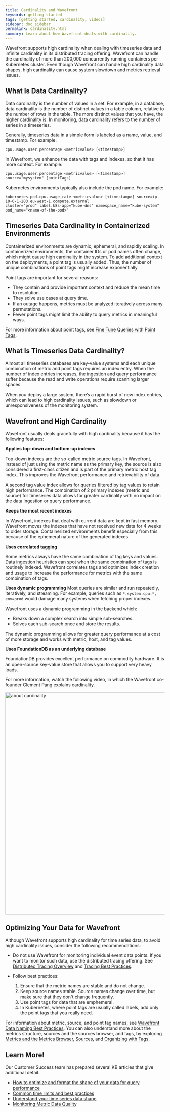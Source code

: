 ```yaml
---
title: Cardinality and Wavefront
keywords: getting started
tags: [getting started, cardinality, videos]
sidebar: doc_sidebar
permalink: cardinality.html
summary: Learn about how Wavefront deals with cardinality.
---
```

Wavefront supports high cardinality when dealing with timeseries data and infinite cardinality in its distributed tracing offering.  Wavefront can handle the cardinality of more than 200,000 concurrently running containers per Kubernetes cluster. Even though Wavefront can handle high cardinality data shapes, high cardinality can cause system slowdown and metrics retrieval issues.

## What Is Data Cardinality?

Data cardinality is the number of values in a set. For example, in a database, data cardinality is the number of distinct values in a table column, relative to the number of rows in the table. The more distinct values that you have, the higher cardinality is. In monitoring, data cardinality refers to the number of series in a timeseries.

Generally, timeseries data in a simple form is labeled as a name, value, and timestamp. For example:

`cpu.usage.user.percentage <metricvalue> [<timestamp>]`

In Wavefront, we enhance the data with tags and indexes, so that it has more context. For example:

`cpu.usage.user.percentage <metricvalue> [<timestamp>] source="mysystem" [pointTags]`

Kubernetes environments typically also include the pod name. For example:

```
kubernetes.pod.cpu.usage_rate <metricvalue> [<timestamp>] source=ip-10-0-1-203.eu-west-1.compute.external
cluster="prod" label.k8s-app="kube-dns" namespace_name="kube-system" pod_name="<name-of-the-pod>"
```

## Timeseries Data Cardinality in Containerized Environments

Containerized environments are dynamic, ephemeral, and rapidly scaling. In containerized environments, the container IDs or pod names often change, which might cause high cardinality in the system. To add additional context on the deployments, a point tag is usually added. Thus, the number of unique combinations of point tags might increase exponentially.

Point tags are important for several reasons:

* They contain and provide important context and reduce the mean time to resolution.
* They solve use cases at query time.
* If an outage happens, metrics must be analyzed iteratively across many permutations.
* Fewer point tags might limit the ability to query metrics in meaningful ways.

For more information about point tags, see [Fine Tune Queries with Point Tags](query_language_point_tags.html).

## What Is Timeseries Data Cardinality?

Almost all timeseries databases are key-value systems and each unique combination of metric and point tags requires an index entry. When the number of index entries increases, the ingestion and query performance suffer because the read and write operations require scanning larger spaces.

When you deploy a large system, there’s a rapid burst of new index entries, which can lead to high cardinality issues, such as slowdown or unresponsiveness of the monitoring system.


## Wavefront and High Cardinality


Wavefront usually deals gracefully with high cardinality because it has the following features:

**Applies top-down and bottom-up indexes**

Top-down indexes are the so-called metric source tags. In Wavefront, instead of just using the metric name as the primary key, the source is also considered a first-class citizen and is part of the primary metric host tag index. This improves the Wavefront performance and retrievability of data.

A second tag value index allows for queries filtered by tag values to retain high performance. The combination of 2 primary indexes (metric and source) for timeseries data allows for greater cardinality with no impact on the data ingestion or query performance.

**Keeps the most recent indexes**

In Wavefront, indexes that deal with current data are kept in fast memory. Wavefront moves the indexes that have not received new data for 4 weeks to older storage. Containerized environments benefit especially from this because of the ephemeral nature of the generated indexes.


**Uses correlated tagging**

Some metrics always have the same combination of tag keys and values. Data ingestion heuristics can spot when the same combination of tags is routinely indexed. Wavefront correlates tags and optimizes index creation and usage to increase the performance for metrics with the same combination of tags.

**Uses dynamic programming**
Most queries are similar and run repeatedly, iteratively, and streaming. For example, queries such as `*.system.cpu.*, env=prod` would damage many systems when fetching proper indexes.

Wavefront uses a dynamic programming in the backend which:

* Breaks down a complex search into simple sub-searches.
* Solves each sub-search once and store the results.

The dynamic programming allows for greater query performance at a cost of more storage and works with metric, host, and tag values.

**Uses FoundationDB as an underlying database**

FoundationDB provides excellent performance on commodity hardware. It is an open-source key-value store that allows you to support very heavy loads.

For more information, watch the following video, in which the Wavefront co-founder Clement Pang explains cardinality.

<a href="https://youtu.be/8wKPkrIiXKw" target="_blank"><img src="/images/v_cardinality.png" style="width: 700px;" alt="about cardinality"/></a>

## Optimizing Your Data for Wavefront

Although Wavefront supports high cardinality for time series data, to avoid high cardinality issues, consider the following recommendations:

* Do not use Wavefront for monitoring individual event data points. If you want to monitor such data, use the distributed tracing offering. See [Distributed Tracing Overview](tracing_basics.html) and [Tracing Best Practices](tracing_best_practices.html).

* Follow best practices:

   1. Ensure that the metric names are stable and do not change.
   2. Keep source names stable. Source names change over time, but make sure that they don't change frequently.
   3. Use point tags for data that are emphemeral.
   4. In Kubernetes, where point tags are usually called labels, add only the point tags that you really need.

For information about metric, source, and point tag names, see [Wavefront Data Naming Best Practices](wavefront_data_naming.html). You can also understand more about the metrics structure, sources and the sources browser, and tags, by exploring [Metrics and the Metrics Browser](metrics_managing.html), [Sources](sources_managing.html), and [Organizing with Tags](tags_overview.html).

<!--* If you run a query of the type `ts(<metricName>, source="<sourceName>")`, make sure that the number of data points returned is less than 1000. Although Wavefront can handle more, it is best to keep in mind that more data can cause high cardinality issues.-->

## Learn More!

Our Customer Success team has prepared several KB articles that give additional detail.
* [How to optimize and format the shape of your data for query performance](https://help.wavefront.com/hc/en-us/articles/360061261412-How-to-optimize-and-format-the-shape-of-your-Data-for-query-performance-)
* [Common time limits and best practices](https://help.wavefront.com/hc/en-us/articles/360058716512-Common-Tanzu-Observability-time-limits-and-best-practices)
* [Understand your time series data shape](https://help.wavefront.com/hc/en-us/articles/360050098952-Understand-your-time-series-data-shape)
* [Monitoring Metric Data Quality](https://help.wavefront.com/hc/en-us/articles/360055613191-Monitoring-metric-data-quality)
